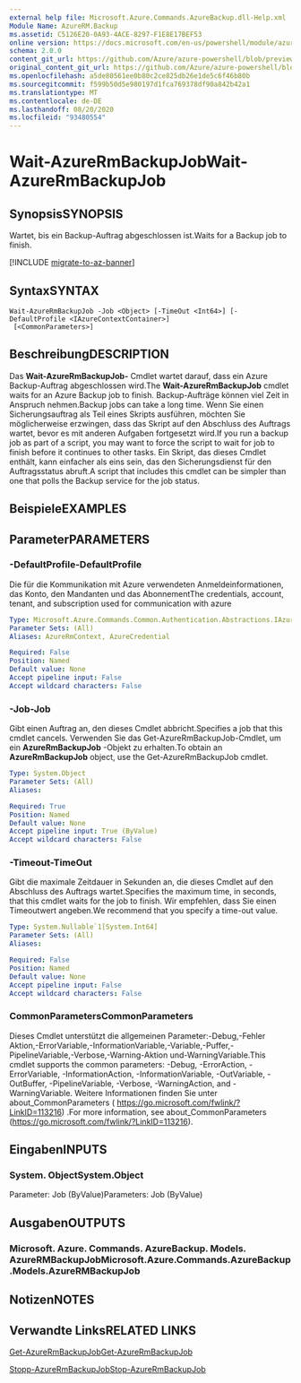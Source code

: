 ```yaml
---
external help file: Microsoft.Azure.Commands.AzureBackup.dll-Help.xml
Module Name: AzureRM.Backup
ms.assetid: C5126E20-0A93-4ACE-8297-F1E8E17BEF53
online version: https://docs.microsoft.com/en-us/powershell/module/azurerm.backup/wait-azurermbackupjob
schema: 2.0.0
content_git_url: https://github.com/Azure/azure-powershell/blob/preview/src/ResourceManager/AzureBackup/Commands.AzureBackup/help/Wait-AzureRmBackupJob.md
original_content_git_url: https://github.com/Azure/azure-powershell/blob/preview/src/ResourceManager/AzureBackup/Commands.AzureBackup/help/Wait-AzureRmBackupJob.md
ms.openlocfilehash: a5de80561ee0b80c2ce825db26e1de5c6f46b80b
ms.sourcegitcommit: f599b50d5e980197d1fca769378df90a842b42a1
ms.translationtype: MT
ms.contentlocale: de-DE
ms.lasthandoff: 08/20/2020
ms.locfileid: "93480554"
---
```

# <span data-ttu-id="90e3f-101">Wait-AzureRmBackupJob</span><span class="sxs-lookup"><span data-stu-id="90e3f-101">Wait-AzureRmBackupJob</span></span>

## <span data-ttu-id="90e3f-102">Synopsis</span><span class="sxs-lookup"><span data-stu-id="90e3f-102">SYNOPSIS</span></span>
<span data-ttu-id="90e3f-103">Wartet, bis ein Backup-Auftrag abgeschlossen ist.</span><span class="sxs-lookup"><span data-stu-id="90e3f-103">Waits for a Backup job to finish.</span></span>

[!INCLUDE [migrate-to-az-banner](../../includes/migrate-to-az-banner.md)]

## <span data-ttu-id="90e3f-104">Syntax</span><span class="sxs-lookup"><span data-stu-id="90e3f-104">SYNTAX</span></span>

```
Wait-AzureRmBackupJob -Job <Object> [-TimeOut <Int64>] [-DefaultProfile <IAzureContextContainer>]
 [<CommonParameters>]
```

## <span data-ttu-id="90e3f-105">Beschreibung</span><span class="sxs-lookup"><span data-stu-id="90e3f-105">DESCRIPTION</span></span>
<span data-ttu-id="90e3f-106">Das **Wait-AzureRmBackupJob-** Cmdlet wartet darauf, dass ein Azure Backup-Auftrag abgeschlossen wird.</span><span class="sxs-lookup"><span data-stu-id="90e3f-106">The **Wait-AzureRmBackupJob** cmdlet waits for an Azure Backup job to finish.</span></span>
<span data-ttu-id="90e3f-107">Backup-Aufträge können viel Zeit in Anspruch nehmen.</span><span class="sxs-lookup"><span data-stu-id="90e3f-107">Backup jobs can take a long time.</span></span>
<span data-ttu-id="90e3f-108">Wenn Sie einen Sicherungsauftrag als Teil eines Skripts ausführen, möchten Sie möglicherweise erzwingen, dass das Skript auf den Abschluss des Auftrags wartet, bevor es mit anderen Aufgaben fortgesetzt wird.</span><span class="sxs-lookup"><span data-stu-id="90e3f-108">If you run a backup job as part of a script, you may want to force the script to wait for job to finish before it continues to other tasks.</span></span>
<span data-ttu-id="90e3f-109">Ein Skript, das dieses Cmdlet enthält, kann einfacher als eins sein, das den Sicherungsdienst für den Auftragsstatus abruft.</span><span class="sxs-lookup"><span data-stu-id="90e3f-109">A script that includes this cmdlet can be simpler than one that polls the Backup service for the job status.</span></span>

## <span data-ttu-id="90e3f-110">Beispiele</span><span class="sxs-lookup"><span data-stu-id="90e3f-110">EXAMPLES</span></span>

## <span data-ttu-id="90e3f-111">Parameter</span><span class="sxs-lookup"><span data-stu-id="90e3f-111">PARAMETERS</span></span>

### <span data-ttu-id="90e3f-112">-DefaultProfile</span><span class="sxs-lookup"><span data-stu-id="90e3f-112">-DefaultProfile</span></span>
<span data-ttu-id="90e3f-113">Die für die Kommunikation mit Azure verwendeten Anmeldeinformationen, das Konto, den Mandanten und das Abonnement</span><span class="sxs-lookup"><span data-stu-id="90e3f-113">The credentials, account, tenant, and subscription used for communication with azure</span></span>

```yaml
Type: Microsoft.Azure.Commands.Common.Authentication.Abstractions.IAzureContextContainer
Parameter Sets: (All)
Aliases: AzureRmContext, AzureCredential

Required: False
Position: Named
Default value: None
Accept pipeline input: False
Accept wildcard characters: False
```

### <span data-ttu-id="90e3f-114">-Job</span><span class="sxs-lookup"><span data-stu-id="90e3f-114">-Job</span></span>
<span data-ttu-id="90e3f-115">Gibt einen Auftrag an, den dieses Cmdlet abbricht.</span><span class="sxs-lookup"><span data-stu-id="90e3f-115">Specifies a job that this cmdlet cancels.</span></span>
<span data-ttu-id="90e3f-116">Verwenden Sie das Get-AzureRmBackupJob-Cmdlet, um ein **AzureRmBackupJob** -Objekt zu erhalten.</span><span class="sxs-lookup"><span data-stu-id="90e3f-116">To obtain an **AzureRmBackupJob** object, use the Get-AzureRmBackupJob cmdlet.</span></span>

```yaml
Type: System.Object
Parameter Sets: (All)
Aliases:

Required: True
Position: Named
Default value: None
Accept pipeline input: True (ByValue)
Accept wildcard characters: False
```

### <span data-ttu-id="90e3f-117">-Timeout</span><span class="sxs-lookup"><span data-stu-id="90e3f-117">-TimeOut</span></span>
<span data-ttu-id="90e3f-118">Gibt die maximale Zeitdauer in Sekunden an, die dieses Cmdlet auf den Abschluss des Auftrags wartet.</span><span class="sxs-lookup"><span data-stu-id="90e3f-118">Specifies the maximum time, in seconds, that this cmdlet waits for the job to finish.</span></span>
<span data-ttu-id="90e3f-119">Wir empfehlen, dass Sie einen Timeoutwert angeben.</span><span class="sxs-lookup"><span data-stu-id="90e3f-119">We recommend that you specify a time-out value.</span></span>

```yaml
Type: System.Nullable`1[System.Int64]
Parameter Sets: (All)
Aliases:

Required: False
Position: Named
Default value: None
Accept pipeline input: False
Accept wildcard characters: False
```

### <span data-ttu-id="90e3f-120">CommonParameters</span><span class="sxs-lookup"><span data-stu-id="90e3f-120">CommonParameters</span></span>
<span data-ttu-id="90e3f-121">Dieses Cmdlet unterstützt die allgemeinen Parameter:-Debug,-Fehler Aktion,-ErrorVariable,-InformationVariable,-Variable,-Puffer,-PipelineVariable,-Verbose,-Warning-Aktion und-WarningVariable.</span><span class="sxs-lookup"><span data-stu-id="90e3f-121">This cmdlet supports the common parameters: -Debug, -ErrorAction, -ErrorVariable, -InformationAction, -InformationVariable, -OutVariable, -OutBuffer, -PipelineVariable, -Verbose, -WarningAction, and -WarningVariable.</span></span> <span data-ttu-id="90e3f-122">Weitere Informationen finden Sie unter about_CommonParameters ( https://go.microsoft.com/fwlink/?LinkID=113216) .</span><span class="sxs-lookup"><span data-stu-id="90e3f-122">For more information, see about_CommonParameters (https://go.microsoft.com/fwlink/?LinkID=113216).</span></span>

## <span data-ttu-id="90e3f-123">Eingaben</span><span class="sxs-lookup"><span data-stu-id="90e3f-123">INPUTS</span></span>

### <span data-ttu-id="90e3f-124">System. Object</span><span class="sxs-lookup"><span data-stu-id="90e3f-124">System.Object</span></span>
<span data-ttu-id="90e3f-125">Parameter: Job (ByValue)</span><span class="sxs-lookup"><span data-stu-id="90e3f-125">Parameters: Job (ByValue)</span></span>

## <span data-ttu-id="90e3f-126">Ausgaben</span><span class="sxs-lookup"><span data-stu-id="90e3f-126">OUTPUTS</span></span>

### <span data-ttu-id="90e3f-127">Microsoft. Azure. Commands. AzureBackup. Models. AzureRMBackupJob</span><span class="sxs-lookup"><span data-stu-id="90e3f-127">Microsoft.Azure.Commands.AzureBackup.Models.AzureRMBackupJob</span></span>

## <span data-ttu-id="90e3f-128">Notizen</span><span class="sxs-lookup"><span data-stu-id="90e3f-128">NOTES</span></span>

## <span data-ttu-id="90e3f-129">Verwandte Links</span><span class="sxs-lookup"><span data-stu-id="90e3f-129">RELATED LINKS</span></span>

[<span data-ttu-id="90e3f-130">Get-AzureRmBackupJob</span><span class="sxs-lookup"><span data-stu-id="90e3f-130">Get-AzureRmBackupJob</span></span>](./Get-AzureRmBackupJob.md)

[<span data-ttu-id="90e3f-131">Stopp-AzureRmBackupJob</span><span class="sxs-lookup"><span data-stu-id="90e3f-131">Stop-AzureRmBackupJob</span></span>](./Stop-AzureRmBackupJob.md)


